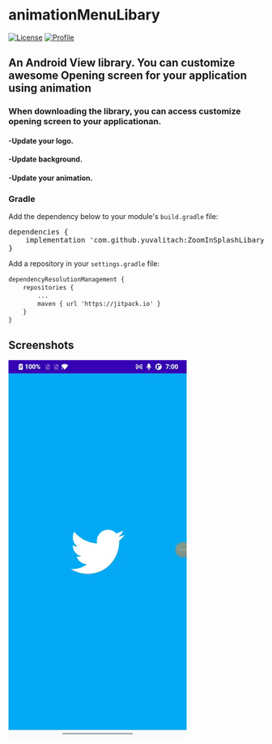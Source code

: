 # animationMenuLibary

<p align="left">
  <a href="https://jitpack.io/#yuvalitach/ZoomInSplashLibary/1.0"><img alt="License" src="https://badgen.net/badge/Jitpack/1.0/orange?icon=github"/></a>
  <a href="https://github.com/yuvalitach"><img alt="Profile" src="https://badgen.net/badge/Github/yuvalitach/green?icon=github"/></a>
</p>

## An Android View library. You can customize awesome Opening screen for your application using animation

### When downloading the library, you can access customize opening screen to your applicationan.
#### -Update your logo.
#### -Update background.
#### -Update your animation.

<h3>Gradle</h3>
<p dir="auto">Add the dependency below to your module's <code>build.gradle</code> file:</p>
<p></p>
<pre><span class="pl-en">dependencies</span> {
    implementation <span class="pl-s"><span class="pl-pds">'</span>com.github.yuvalitach:ZoomInSplashLibary:1.0<span class="pl-pds">'</span></span>
}</pre>

<p dir="auto">Add a repository in your <code>settings.gradle</code> file:</p>
<pre class="notranslate"><code>dependencyResolutionManagement {
    repositories {
        ...
        maven { url 'https://jitpack.io' }
    }
}
</code></pre>


## Screenshots
![](https://github.com/yuvalitach/ZoomInSplashLibary/blob/master/20230506_191423.gif)

<div>
  <img src="https://user-images.githubusercontent.com/62293320/235295888-9ee756ad-22c9-45c9-8516-0208d…
